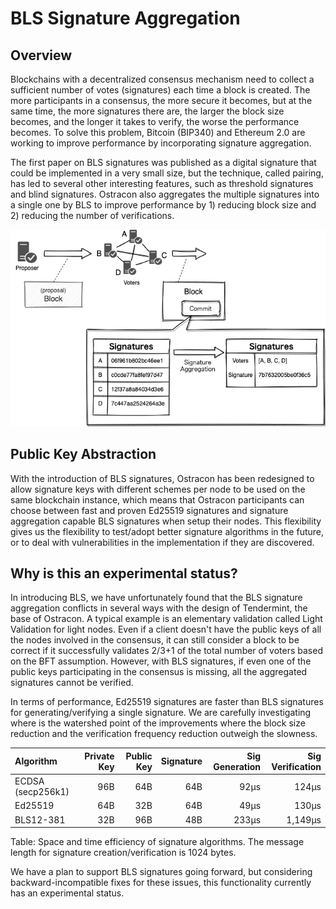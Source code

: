 # BLS Signature Aggregation

## Overview

Blockchains with a decentralized consensus mechanism need to collect a sufficient number of votes (signatures) each
time a block is created. The more participants in a consensus, the more secure it becomes, but at the same time,
the more signatures there are, the larger the block size becomes, and the longer it takes to verify, the worse
the performance becomes. To solve this problem, Bitcoin (BIP340) and Ethereum 2.0 are working to improve performance
by incorporating signature aggregation.

The first paper on BLS signatures was published as a digital signature that could be implemented in a very small size,
but the technique, called pairing, has led to several other interesting features, such as threshold signatures and
blind signatures. Ostracon also aggregates the multiple signatures into a single one by BLS to improve performance
by 1) reducing block size and 2) reducing the number of verifications.

![BLS Signature Aggregation](bls_signature_aggregation.png)

## Public Key Abstraction

With the introduction of BLS signatures, Ostracon has been redesigned to allow signature keys with different schemes
per node to be used on the same blockchain instance, which means that Ostracon participants can choose between fast
and proven Ed25519 signatures and signature aggregation capable BLS signatures when setup their nodes. This flexibility
gives us the flexibility to test/adopt better signature algorithms in the future, or to deal with vulnerabilities
in the implementation if they are discovered.

## Why is this an experimental status?

In introducing BLS, we have unfortunately found that the BLS signature aggregation conflicts in several ways with
the design of Tendermint, the base of Ostracon. A typical example is an elementary validation called Light Validation
for light nodes. Even if a client doesn't have the public keys of all the nodes involved in the consensus, it can
still consider a block to be correct if it successfully validates 2/3+1 of the total number of voters based on
the BFT assumption. However, with BLS signatures, if even one of the public keys participating in the consensus is
missing, all the aggregated signatures cannot be verified.

In terms of performance, Ed25519 signatures are faster than BLS signatures for generating/verifying a single signature.
We are carefully investigating where is the watershed point of the improvements where the block size reduction and
the verification frequency reduction outweigh the slowness.

| Algorithm         | Private Key | Public Key | Signature  | Sig Generation | Sig Verification  |
|:------------------|------:|------:|-----:|--------:|--------:|
| ECDSA (secp256k1) |   96B |   64B |  64B | 92μs    |   124μs |
| Ed25519           |   64B |   32B |  64B | 49μs    |   130μs |
| BLS12-381         |   32B |   96B |  48B | 233μs   | 1,149μs |

Table: Space and time efficiency of signature algorithms. The message length for signature creation/verification is 1024 bytes.

We have a plan to support BLS signatures going forward, but considering backward-incompatible fixes for these issues,
this functionality currently has an experimental status.
